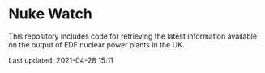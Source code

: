 # Nuke Watch

This repository includes code for retrieving the latest information available on the output of EDF nuclear power plants in the UK.

Last updated: 2021-04-28 15:11